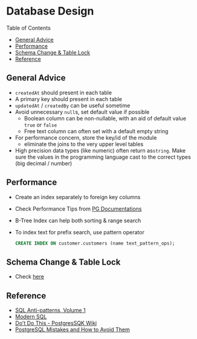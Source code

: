 # Database Design <!-- omit in toc -->

Table of Contents

- [General Advice](#general-advice)
- [Performance](#performance)
- [Schema Change \& Table Lock](#schema-change--table-lock)
- [Reference](#reference)

## General Advice

- `createdAt` should present in each table
- A primary key should present in each table
- `updatedAt` / `createdBy` can be useful sometime
- Avoid unnecessary `null`s, set default value if possible
  - Boolean column can be non-nullable, with an aid of default value `true` or `false`
  - Free text column can often set with a default empty string
- For performance concern, store the key/id of the module
  - eliminate the joins to the very upper level tables
- High precision data types (like numeric) often return as`string`. Make sure the values in the programming language cast to the correct types (big decimal / number)

## Performance

- Create an index separately to foreign key columns
- Check Performance Tips from [PG Documentations](https://www.postgresql.org/docs/16/performance-tips.html "https://www.postgresql.org/docs/16/performance-tips.html")
- B-Tree Index can help both sorting & range search
- To index text for prefix search, use pattern operator

  ```sql
  CREATE INDEX ON customer.customers (name text_pattern_ops);
  ```

## Schema Change & Table Lock

- Check [here](https://www.thatguyfromdelhi.com/2020/12/what-postgres-sql-causes-table-rewrite.html "https://www.thatguyfromdelhi.com/2020/12/what-postgres-sql-causes-table-rewrite.html")

## Reference

- [SQL Anti-patterns, Volume 1](https://pragprog.com/titles/bksap1/sql-antipatterns-volume-1 "https://pragprog.com/titles/bksap1/sql-antipatterns-volume-1")
- [Modern SQL](https://modern-sql.com "https://modern-sql.com")
- [Do't Do This - PostgresSQK Wiki](https://wiki.postgresql.org/wiki/Don't_Do_This)
- [PostgreSQL Mistakes and How to Avoid Them](https://www.manning.com/books/postgresql-mistakes-and-how-to-avoid-them "https://www.manning.com/books/postgresql-mistakes-and-how-to-avoid-them")
